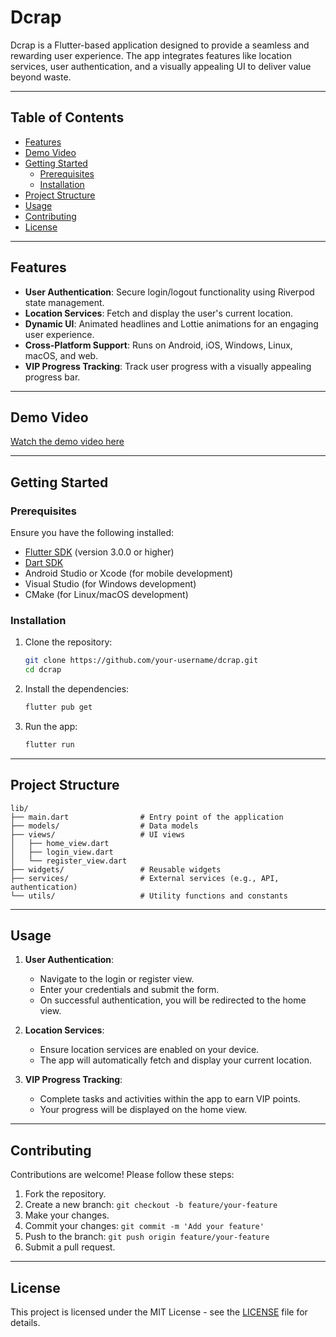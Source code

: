 # Dcrap

Dcrap is a Flutter-based application designed to provide a seamless and rewarding user experience. The app integrates features like location services, user authentication, and a visually appealing UI to deliver value beyond waste.

---

## Table of Contents

- [Features](#features)
- [Demo Video](#demo-video)
- [Getting Started](#getting-started)
  - [Prerequisites](#prerequisites)
  - [Installation](#installation)
- [Project Structure](#project-structure)
- [Usage](#usage)
- [Contributing](#contributing)
- [License](#license)

---

## Features

- **User Authentication**: Secure login/logout functionality using Riverpod state management.
- **Location Services**: Fetch and display the user's current location.
- **Dynamic UI**: Animated headlines and Lottie animations for an engaging user experience.
- **Cross-Platform Support**: Runs on Android, iOS, Windows, Linux, macOS, and web.
- **VIP Progress Tracking**: Track user progress with a visually appealing progress bar.

---

## Demo Video

[Watch the demo video here](https://drive.google.com/file/d/1az5aUdCYJxB4D8WiYb5ZBWNnr6RfbeF5/view?usp=sharing)

---

## Getting Started

### Prerequisites

Ensure you have the following installed:

- [Flutter SDK](https://flutter.dev/docs/get-started/install) (version 3.0.0 or higher)
- [Dart SDK](https://dart.dev/get-dart)
- Android Studio or Xcode (for mobile development)
- Visual Studio (for Windows development)
- CMake (for Linux/macOS development)

### Installation

1. Clone the repository:
   ```bash
   git clone https://github.com/your-username/dcrap.git
   cd dcrap
   ```
2. Install the dependencies:
   ```bash
   flutter pub get
   ```
3. Run the app:
   ```bash
   flutter run
   ```

---

## Project Structure

```
lib/
├── main.dart                # Entry point of the application
├── models/                  # Data models
├── views/                   # UI views
│   ├── home_view.dart
│   ├── login_view.dart
│   └── register_view.dart
├── widgets/                 # Reusable widgets
├── services/                # External services (e.g., API, authentication)
└── utils/                   # Utility functions and constants
```

---

## Usage

1. **User Authentication**:
   - Navigate to the login or register view.
   - Enter your credentials and submit the form.
   - On successful authentication, you will be redirected to the home view.

2. **Location Services**:
   - Ensure location services are enabled on your device.
   - The app will automatically fetch and display your current location.

3. **VIP Progress Tracking**:
   - Complete tasks and activities within the app to earn VIP points.
   - Your progress will be displayed on the home view.

---

## Contributing

Contributions are welcome! Please follow these steps:

1. Fork the repository.
2. Create a new branch: `git checkout -b feature/your-feature`
3. Make your changes.
4. Commit your changes: `git commit -m 'Add your feature'`
5. Push to the branch: `git push origin feature/your-feature`
6. Submit a pull request.

---

## License

This project is licensed under the MIT License - see the [LICENSE](LICENSE) file for details.
